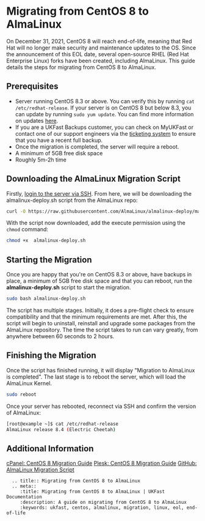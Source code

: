 # Migrating from CentOS 8 to AlmaLinux

On December 31, 2021, CentOS 8 will reach end-of-life, meaning that Red Hat will no longer make security and maintenance updates to the OS. Since the announcement of this EOL date, several open-source RHEL (Red Hat Enterprise Linux) forks have been created, including AlmaLinux. This guide details the steps for migrating from CentOS 8 to AlmaLinux.

## Prerequisites

* Server running CentOS 8.3 or above. You can verify this by running `cat /etc/redhat-release`. If your server is on CentOS 8 but below 8.3, you can update by running `sudo yum update`. You can find more information on updates [here](/operatingsystems/linux/basics/packageupdates.html#updating-packages).
* If you are a UKFast Backups customer, you can check on MyUKFast or contact one of our support engineers via the [ticketing system](https://my.ukfast.co.uk/pss/create) to ensure that you have a recent full backup.
* Once the migration is completed, the server will require a reboot.
* A minimum of 5GB free disk space
* Roughly 5m-2h time

## Downloading the AlmaLinux Migration Script

Firstly, [login to the server via SSH](/operatingsystems/linux/basics/connecting.html). From here, we will be downloading the almalinux-deploy.sh script from the AlmaLinux repo:


```bash
curl -O https://raw.githubusercontent.com/AlmaLinux/almalinux-deploy/master/almalinux-deploy.sh
```

With the script now downloaded, add the execute permission  using the `chmod` command:

```bash
chmod +x  almalinux-deploy.sh
```

## Starting the Migration

Once you are happy that you're on CentOS 8.3 or above, have backups in place, a minimum of 5GB free disk space and that you can reboot, run the **almalinux-deploy.sh** script to start the migration.

```bash
sudo bash almalinux-deploy.sh
```

The script has multiple stages. Initially, it does a pre-flight check to ensure compatibility and that the minimum requirements are met. After this, the script will begin to uninstall, reinstall and upgrade some packages from the AlmaLinux repository. The time the script takes to run can vary greatly, from anywhere between 60 seconds to 2 hours.

## Finishing the Migration

Once the script has finished running, it will display "Migration to AlmaLinux is completed". The last stage is to reboot the server, which will load the AlmaLinux Kernel.

```bash
sudo reboot
```

Once your server has rebooted, reconnect via SSH and confirm the version of AlmaLinux:

```bash
[root@example ~]$ cat /etc/redhat-release
AlmaLinux release 8.4 (Electric Cheetah)
```

## Additional Information
[cPanel: CentOS 8 Migration Guide](https://support.cpanel.net/hc/en-us/articles/4404770842263-How-to-convert-from-CentOS-8-to-AlmaLinux-8)
[Plesk: CentOS 8 Migration Guide](https://support.plesk.com/hc/en-us/articles/213402169-How-to-convert-CentOS-AlmaLinux-to-CloudLinux-on-Plesk-server-)
[GitHub: AlmaLinux Migration Script](https://github.com/AlmaLinux/almalinux-deploy)


```eval_rst
  .. title:: Migrating from CentOS 8 to AlmaLinux
  .. meta::
     :title: Migrating from CentOS 8 to AlmaLinux | UKFast Documentation
     :description: A guide on migrating from CentOS 8 to AlmaLinux
     :keywords: ukfast, centos, almalinux, migration, linux, eol, end-of-life
```
